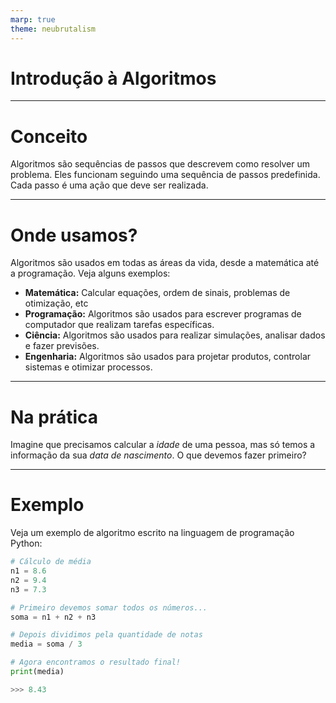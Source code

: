 ```yaml
---
marp: true
theme: neubrutalism
---
```


<!-- _class: dark cover-->

# Introdução à Algoritmos

---

<!-- _class: center -->

# Conceito

Algoritmos são sequências de passos que descrevem como resolver um problema. Eles funcionam seguindo uma sequência de passos predefinida. Cada passo é uma ação que deve ser realizada.

---


# Onde usamos?

Algoritmos são usados em todas as áreas da vida, desde a matemática até a programação. Veja alguns exemplos:

- **Matemática:** Calcular equações, ordem de sinais, problemas de otimização, etc
- **Programação:** Algoritmos são usados para escrever programas de computador que realizam tarefas específicas.
- **Ciência:** Algoritmos são usados para realizar simulações, analisar dados e fazer previsões.
- **Engenharia:** Algoritmos são usados para projetar produtos, controlar sistemas e otimizar processos.

---

<!-- _class: dark center -->

# Na prática

Imagine que precisamos calcular a _idade_ de uma pessoa, mas só temos a informação da sua _data de nascimento_. O que devemos fazer primeiro?

---

# Exemplo

Veja um exemplo de algoritmo escrito na linguagem de programação Python:

```python
# Cálculo de média
n1 = 8.6
n2 = 9.4
n3 = 7.3

# Primeiro devemos somar todos os números...
soma = n1 + n2 + n3

# Depois dividimos pela quantidade de notas
media = soma / 3

# Agora encontramos o resultado final!
print(media)

>>> 8.43
```